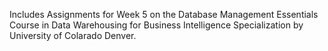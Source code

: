 Includes Assignments for Week 5 on the Database Management Essentials Course in Data Warehousing for Business Intelligence Specialization by University of Colarado Denver.